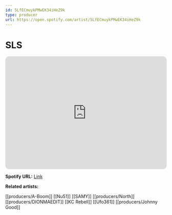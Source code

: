 ```yaml
---
id: 5LfECmuykPMwEK34iHeZ9k
type: producer
url: https://open.spotify.com/artist/5LfECmuykPMwEK34iHeZ9k
---
```

# SLS

<iframe style="border-radius:12px" src="https://open.spotify.com/embed/artist/5LfECmuykPMwEK34iHeZ9k" width="100%" height="352" frameBorder="0" allowfullscreen="" allow="autoplay; clipboard-write; encrypted-media; fullscreen; picture-in-picture" loading="lazy"></iframe>

**Spotify URL:** [Link](https://open.spotify.com/artist/5LfECmuykPMwEK34iHeZ9k)

**Related artists:**

[[producers/A-Boom]]
[[Nu51]]
[[SAMY]]
[[producers/North]]
[[producers/DIONMAEDIT]]
[[KC Rebell]]
[[Ufo361]]
[[producers/Johnny Good]]
